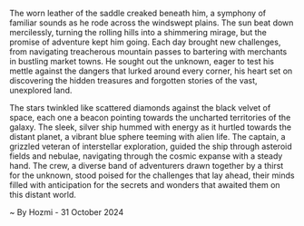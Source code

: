 
The worn leather of the saddle creaked beneath him, a symphony of familiar sounds as he rode across the windswept plains. The sun beat down mercilessly, turning the rolling hills into a shimmering mirage, but the promise of adventure kept him going. Each day brought new challenges, from navigating treacherous mountain passes to bartering with merchants in bustling market towns. He sought out the unknown, eager to test his mettle against the dangers that lurked around every corner, his heart set on discovering the hidden treasures and forgotten stories of the vast, unexplored land.

The stars twinkled like scattered diamonds against the black velvet of space, each one a beacon pointing towards the uncharted territories of the galaxy. The sleek, silver ship hummed with energy as it hurtled towards the distant planet, a vibrant blue sphere teeming with alien life. The captain, a grizzled veteran of interstellar exploration, guided the ship through asteroid fields and nebulae, navigating through the cosmic expanse with a steady hand. The crew, a diverse band of adventurers drawn together by a thirst for the unknown, stood poised for the challenges that lay ahead, their minds filled with anticipation for the secrets and wonders that awaited them on this distant world. 

~ By Hozmi - 31 October 2024
